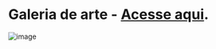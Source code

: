 # Galeria de arte - <a href="https://paulovarrone.github.io/galeriadearte/" target="_blank">Acesse aqui</a>.

![image](https://user-images.githubusercontent.com/100317569/216742670-ab9d5a77-40a3-4c01-afdc-fe5fda5d9252.png)
